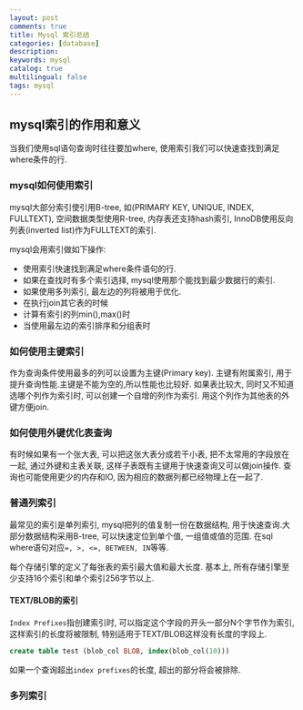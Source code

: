 ```yaml
---
layout: post
comments: true
title: Mysql 索引总结
categories: [database]
description: 
keywords: mysql
catalog: true
multilingual: false
tags: mysql
---
```


## mysql索引的作用和意义
当我们使用sql语句查询时往往要加where, 使用索引我们可以快速查找到满足where条件的行. 

### mysql如何使用索引
mysql大部分索引使引用B-tree, 如(PRIMARY KEY, UNIQUE, INDEX, FULLTEXT), 空间数据类型使用R-tree, 内存表还支持hash索引, InnoDB使用反向列表(inverted list)作为FULLTEXT的索引.

mysql会用索引做如下操作:
- 使用索引快速找到满足where条件语句的行.
- 如果在查找时有多个索引选择, mysql使用那个能找到最少数据行的索引.
- 如果使用多列索引, 最左边的列将被用于优化.
- 在执行join其它表的时候
- 计算有索引的列min(),max()时
- 当使用最左边的索引排序和分组表时

### 如何使用主键索引
作为查询条件使用最多的列可以设置为主键(Primary key). 主键有附属索引, 用于提升查询性能.主键是不能为空的,所以性能也比较好. 如果表比较大, 同时又不知道选哪个列作为索引时, 可以创建一个自增的列作为索引. 用这个列作为其他表的外键方便join.

### 如何使用外键优化表查询
有时候如果有一个张大表, 可以把这张大表分成若干小表, 把不太常用的字段放在一起, 通过外键和主表关联, 这样子表既有主键用于快速查询又可以做join操作. 查询也可能使用更少的内存和IO, 因为相应的数据列都已经物理上在一起了.

### 普通列索引
最常见的索引是单列索引, mysql把列的值复制一份在数据结构, 用于快速查询.大部分数据结构采用B-tree, 可以快速定位到单个值, 一组值或值的范围. 在sql where语句对应`=, >, <=, BETWEEN, IN`等等.

每个存储引擎的定义了每张表的索引最大值和最大长度. 基本上, 所有存储引擎至少支持16个索引和单个索引256字节以上.

#### TEXT/BLOB的索引
`Index Prefixes`指创建索引时, 可以指定这个字段的开头一部分N个字节作为索引, 这样索引的长度将被限制, 特别适用于TEXT/BLOB这样没有长度的字段上.
```sql
create table test (blob_col BLOB, index(blob_col(10)))
```
如果一个查询超出`index prefixes`的长度, 超出的部分将会被排除.


### 多列索引

